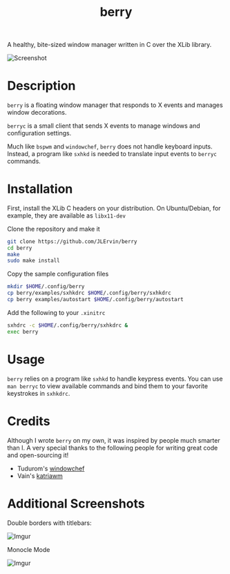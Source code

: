 <div align='center'>
    <h1>berry</h1><br>
</div>

A healthy, bite-sized window manager written in C over the XLib library.

![Screenshot](https://i.imgur.com/J7nwibt.png)

# Description
`berry` is a floating window manager that responds to X events and manages window decorations.

`berryc` is a small client that sends X events to manage windows and configuration settings.

Much like `bspwm` and `windowchef`, `berry` does not handle keyboard inputs.
Instead, a program like `sxhkd` is needed to translate input events to `berryc` commands.

# Installation

First, install the XLib C headers on your distribution. On Ubuntu/Debian, for example, they are available as `libx11-dev`

Clone the repository and make it

``` bash
git clone https://github.com/JLErvin/berry
cd berry
make
sudo make install
```

Copy the sample configuration files

``` bash
mkdir $HOME/.config/berry
cp berry/examples/sxhkdrc $HOME/.config/berry/sxhkdrc
cp berry examples/autostart $HOME/.config/berry/autostart
```

Add the following to your `.xinitrc`

```bash
sxhdrc -c $HOME/.config/berry/sxhkdrc &
exec berry
```

# Usage

`berry` relies on a program like `sxhkd` to handle keypress events. 
You can use `man berryc` to view available commands and bind them to 
your favorite keystrokes in `sxhkdrc`. 

# Credits

Although I wrote `berry` on my own, it was inspired by people much smarter than I. 
A very special thanks to the following people for writing great code and open-sourcing it!

* Tudurom's [windowchef](https://github.com/tudurom/windowchef)
* Vain's [katriawm](https://github.com/vain/katriawm)

# Additional Screenshots

Double borders with titlebars:

![Imgur](https://i.imgur.com/oRk9xzq.png)

Monocle Mode

![Imgur](https://i.imgur.com/DTYhOLR.png)

